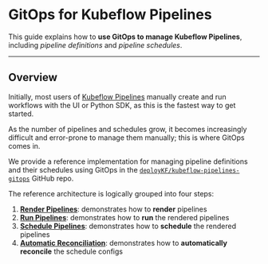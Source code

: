 # GitOps for Kubeflow Pipelines

This guide explains how to __use GitOps to manage Kubeflow Pipelines__, including _pipeline definitions_ and _pipeline schedules_.

---

## Overview

Initially, most users of [Kubeflow Pipelines](../reference/tools.md#kubeflow-pipelines) manually create and run workflows with the UI or Python SDK, as this is the fastest way to get started.

As the number of pipelines and schedules grow, it becomes increasingly difficult and error-prone to manage them manually; this is where GitOps comes in.

We provide a reference implementation for managing pipeline definitions and their schedules using GitOps in the [`deployKF/kubeflow-pipelines-gitops`](https://github.com/deployKF/kubeflow-pipelines-gitops) GitHub repo.

The reference architecture is logically grouped into four steps:

1. __[Render Pipelines](https://github.com/deployKF/kubeflow-pipelines-gitops#step-1-render-pipelines)__: demonstrates how to __render__ pipelines
2. __[Run Pipelines](https://github.com/deployKF/kubeflow-pipelines-gitops#step-2-run-pipelines)__: demonstrates how to __run__ the rendered pipelines
3. __[Schedule Pipelines](https://github.com/deployKF/kubeflow-pipelines-gitops#step-3-schedule-pipelines)__: demonstrates how to __schedule__ the rendered pipelines
4. __[Automatic Reconciliation](https://github.com/deployKF/kubeflow-pipelines-gitops#step-4-automatic-reconciliation)__: demonstrates how to __automatically reconcile__ the schedule configs
